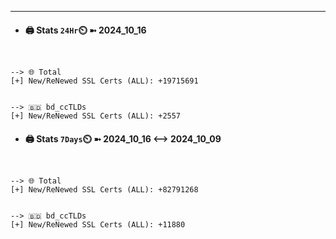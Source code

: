 

---
- #### 🖨️ **Stats** `24Hr`⏲️ ➼ 2024_10_16
```console


--> 🌐 Total
[+] New/ReNewed SSL Certs (ALL): +19715691


--> 🇧🇩 bd_ccTLDs
[+] New/ReNewed SSL Certs (ALL): +2557

```

- #### 🖨️ **Stats** `7Days`⏲️ ➼ 2024_10_16 <--> 2024_10_09
```console


--> 🌐 Total
[+] New/ReNewed SSL Certs (ALL): +82791268


--> 🇧🇩 bd_ccTLDs
[+] New/ReNewed SSL Certs (ALL): +11880

```

